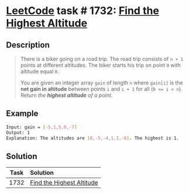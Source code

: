 # [LeetCode][leetcode] task # 1732: [Find the Highest Altitude][task]

Description
-----------

> There is a biker going on a road trip. The road trip consists of `n + 1` points at different altitudes.
> The biker starts his trip on point `0` with altitude equal `0`.
> 
> You are given an integer array `gain` of length `n` where `gain[i]` is the **net gain in altitude**
> between points `i` and `i + 1` for all (`0 <= i < n`). Return _the **highest altitude** of a point_.

Example
-------

```sh
Input: gain = [-5,1,5,0,-7]
Output: 1
Explanation: The altitudes are [0,-5,-4,1,1,-6]. The highest is 1.
```

Solution
--------

| Task | Solution                              |
|:----:|:--------------------------------------|
| 1732 | [Find the Highest Altitude][solution] |


[leetcode]: <http://leetcode.com/>
[task]: <https://leetcode.com/problems/find-the-highest-altitude/>
[solution]: <https://github.com/wellaxis/praxis-leetcode/blob/main/src/main/java/com/witalis/praxis/leetcode/task/h18/p1732/option/Practice.java>
